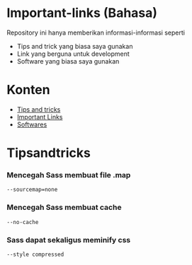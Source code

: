 # Important-links (Bahasa)

Repository ini hanya memberikan informasi-informasi seperti
- Tips and trick yang biasa saya gunakan
- Link yang berguna untuk development
- Software yang biasa saya gunakan

# Konten

- [Tips and tricks](#Tipsandtricks)
- [Important Links](#importantlinks)
- [Softwares](#softwares)

# Tipsandtricks

### Mencegah Sass membuat file .map

  ```shell
  --sourcemap=none
  ```

### Mencegah Sass membuat cache

  ```shell
  --no-cache
  ```

### Sass dapat sekaligus meminify css

  ```shell
  --style compressed
  ```
